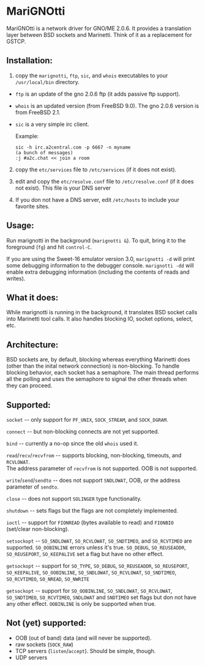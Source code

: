 MariGNOtti
==========

MariGNOtti is a network driver for GNO/ME 2.0.6.  It provides a translation 
layer between BSD sockets and Marinetti. Think of it as a replacement for 
GSTCP.

Installation:
-------------

1. copy the `marignotti`, `ftp`, `sic`, and `whois` executables to your `/usr/local/bin` directory.
  * `ftp` is an update of the gno 2.0.6 ftp (it adds passive ftp support).
  * `whois` is an updated version (from FreeBSD 9.0).  The gno 2.0.6 version is from FreeBSD 2.1.
  * `sic` is a very simple irc client. 

    Example:
    
        sic -h irc.a2central.com -p 6667 -n myname
        (a bunch of messages)
        :j #a2c.chat << join a room

2. copy the `etc/services` file to `/etc/services` (if it does not exist).

3. edit and copy the `etc/resolve.conf` file to `/etc/resolve.conf` (if it does 
not exist). This file is your DNS server

4. If you don not have a DNS server, edit `/etc/hosts` to include your favorite 
sites.



Usage:
------

Run marignotti in the background (`marignotti &`).  To quit, bring it to the 
foreground (`fg`) and hit `control-C`.

If you are using the Sweet-16 emulator version 3.0, `marignotti -d` will print
some debugging information to the debugger console.  `marignotti -dd` will 
enable extra debugging information (including the contents of reads and 
writes).


What it does:
-------------

While marignotti is running in the background, it translates BSD socket calls 
into Marinetti tool calls.  It also handles blocking IO, socket options, 
select, etc.  


Architecture:
-------------

BSD sockets are, by default, blocking whereas everything Marinetti does 
(other than the inital network connection) is non-blocking.  To handle 
blocking behavior, each socket has a semaphore.  The main thread performs 
all the polling and uses the semaphore to signal the other threads when they 
can proceed.


Supported:
----------

`socket` -- only support for `PF_UNIX`, `SOCK_STREAM`, and `SOCK_DGRAM`.

`connect` -- but non-blocking connects are not yet supported.

`bind` -- currently a no-op since the old `whois` used it.

`read`/`recv`/`recvfrom` -- supports blocking, non-blocking, timeouts, and `RCVLOWAT`.  
The address parameter of `recvfrom` is not supported.  OOB is not supported.

`write`/`send`/`sendto` -- does not support `SNDLOWAT`, OOB, or the address parameter 
of `sendto`.

`close` -- does not support `SOLINGER` type functionality.

`shutdown` -- sets flags but the flags are not completely implemented.

`ioctl` -- support for `FIONREAD` (bytes available to read) and `FIONBIO` 
(set/clear non-blocking).

`setsockopt` --  `SO_SNDLOWAT`, `SO_RCVLOWAT`, `SO_SNDTIMEO`, and `SO_RCVTIMEO` are supported.
`SO_OOBINLINE` errors unless it's true. 
`SO_DEBUG`, `SO_REUSEADDR`, `SO_REUSEPORT`, `SO_KEEPALIVE` set a flag but have no other effect.



`getsockopt` -- support for `SO_TYPE`, `SO_DEBUG`, `SO_REUSEADDR`, `SO_REUSEPORT`, `SO_KEEPALIVE`, 
`SO_OOBINLINE`, `SO_SNDLOWAT`, `SO_RCVLOWAT`, `SO_SNDTIMEO`, `SO_RCVTIMEO`, `SO_NREAD`, `SO_NWRITE`

`getsockopt` -- support for `SO_OOBINLINE`, `SO_SNDLOWAT`, `SO_RCVLOWAT`, 
`SO_SNDTIMEO`, `SO_RCVTIMEO`, `SNDLOWAT` and `SNDTIMEO` set flags but don not have any 
other effect.  `OOBINLINE` is only be supported when true.


Not (yet) supported:
--------------------

- OOB (out of band) data (and will never be supported).
- raw sockets (`SOCK_RAW`)
- TCP servers (`listen`/`accept`).  Should be simple, though.
- UDP servers
